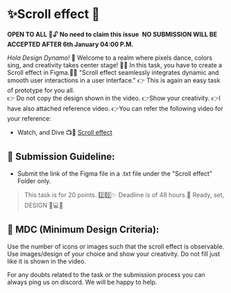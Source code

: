 # ✨Scroll effect 🔄
**OPEN TO ALL** 🌟🔓
**No need to claim this issue** 
**NO SUBMISSION WILL BE ACCEPTED AFTER 6th January 04:00 P.M.**

*Hola Design Dynamo!* 🌟
Welcome to a realm where pixels dance, colors sing, and creativity takes center stage! 🎨✨
In this task, you have to create a Scroll effect  in Figma.🚀✨
"Scroll effect seamlessly integrates dynamic and smooth user interactions in a user interface."
👉 This is again an easy task of prototype for you all.  
👉 Do not copy the design shown in the video.
👉Show your creativity.
👉I have also attached reference video.
👉You can refer the following video for your reference:


- Watch, and Dive 📺🔴 [Scroll effect](https://youtu.be/KzJicksCNKU?si=AleQ0GTaOPydbxeH)

## 📌 **Submission Guideline:**

- Submit the link of the Figma file in a .txt file under the "Scroll effect" Folder only.

> This task is for 20 points. 2️⃣0️⃣✨
>Deadline is of 48 hours.🎉
Ready, set, DESIGN 🌟💻🚀

## 📌 **MDC (Minimum Design Criteria):**
Use the number of icons or images such that the scroll effect is observable.
Use images/design of your choice and show your creativity.
Do not fill just like it is shown in the video.

For any doubts related to the task or the submission process you can always ping us on discord. We will be happy to help.

